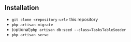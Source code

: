 ## Installation

* `git clone <repository-url>` this repository
* `php artisan migrate`
* (optional)`php artisan db:seed --class=TasksTableSeeder`
* `php artisan serve`